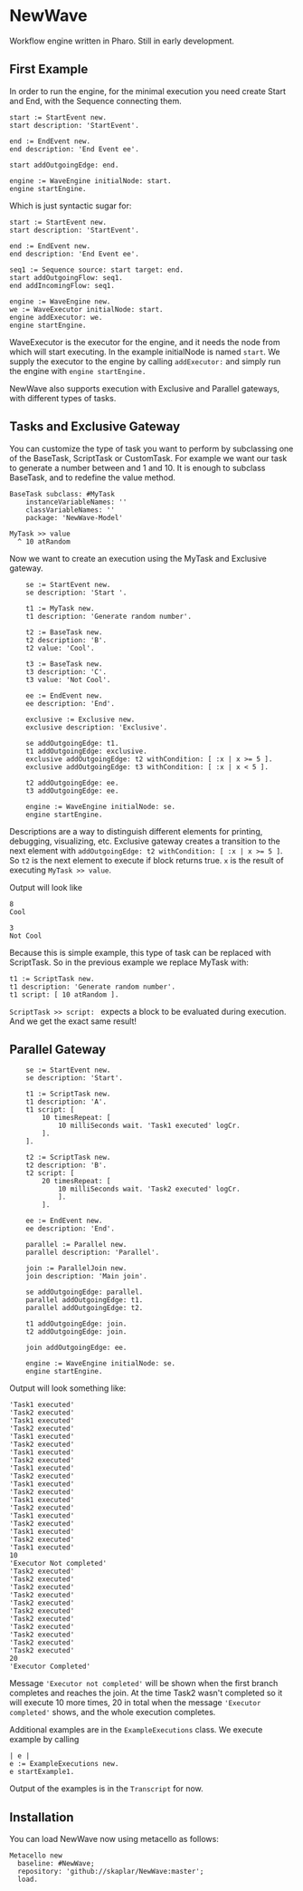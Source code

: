 # NewWave

Workflow engine written in Pharo. Still in early development. 

## First Example

In order to run the engine, for the minimal execution you need create Start and End, with the Sequence connecting them.
```smalltalk
start := StartEvent new.
start description: 'StartEvent'.

end := EndEvent new.
end description: 'End Event ee'.

start addOutgoingEdge: end.

engine := WaveEngine initialNode: start.
engine startEngine.
```

Which is just syntactic sugar for:

```smalltalk
start := StartEvent new.
start description: 'StartEvent'.

end := EndEvent new.
end description: 'End Event ee'.

seq1 := Sequence source: start target: end.
start addOutgoingFlow: seq1.
end addIncomingFlow: seq1. 

engine := WaveEngine new.
we := WaveExecutor initialNode: start.
engine addExecutor: we.
engine startEngine.
```

WaveExecutor is the executor for the engine, and it needs the node from which will start executing. 
In the example initialNode is named `start`. We supply the executor to the engine by calling `addExecutor:` and simply 
run the engine with `engine startEngine.`

NewWave also supports execution with Exclusive and Parallel gateways, with different types of tasks.

## Tasks and Exclusive Gateway 

You can customize the type of task you want to perform by subclassing one of the BaseTask, ScriptTask or CustomTask. 
For example we want our task to generate a number between and 1 and 10. It is enough to subclass BaseTask, and to redefine the value method.

```smalltalk
BaseTask subclass: #MyTask
	instanceVariableNames: ''
	classVariableNames: ''
	package: 'NewWave-Model'
```

```smalltalk
MyTask >> value
  ^ 10 atRandom
```

Now we want to create an execution using the MyTask and Exclusive gateway.

```smalltalk
	se := StartEvent new.
	se description: 'Start '.

	t1 := MyTask new.
	t1 description: 'Generate random number'.

	t2 := BaseTask new.
	t2 description: 'B'.
	t2 value: 'Cool'.

	t3 := BaseTask new.
	t3 description: 'C'.
	t3 value: 'Not Cool'.

	ee := EndEvent new.
	ee description: 'End'.

	exclusive := Exclusive new.
	exclusive description: 'Exclusive'.
	
	se addOutgoingEdge: t1.
	t1 addOutgoingEdge: exclusive.
	exclusive addOutgoingEdge: t2 withCondition: [ :x | x >= 5 ].
	exclusive addOutgoingEdge: t3 withCondition: [ :x | x < 5 ].
	
	t2 addOutgoingEdge: ee.
	t3 addOutgoingEdge: ee.
	
	engine := WaveEngine initialNode: se.
	engine startEngine.

```
Descriptions are a way to distinguish different elements for printing, debugging, visualizing, etc.
Exclusive gateway creates a transition to the next element with `addOutgoingEdge: t2 withCondition: [ :x | x >= 5 ]`. So `t2` is the next element to execute if block returns true. `x` is the result of executing ```MyTask >> value```.

Output will look like

```smalltalk
8
Cool

3
Not Cool
```

Because this is simple example, this type of task can be replaced with ScriptTask. So in the previous example we replace MyTask with:

```smalltalk
t1 := ScriptTask new.
t1 description: 'Generate random number'.
t1 script: [ 10 atRandom ].
```

`ScriptTask >> script: ` expects a block to be evaluated during execution. And we get the exact same result!


## Parallel Gateway 

```smalltalk
	se := StartEvent new.
	se description: 'Start'.

	t1 := ScriptTask new.
	t1 description: 'A'.
	t1 script: [ 
		10 timesRepeat: [ 
			10 milliSeconds wait. 'Task1 executed' logCr.
		].
	].

	t2 := ScriptTask new.
	t2 description: 'B'.
	t2 script: [ 
		20 timesRepeat: [ 
			10 milliSeconds wait. 'Task2 executed' logCr.
			].
		].

	ee := EndEvent new.
	ee description: 'End'.

	parallel := Parallel new.
	parallel description: 'Parallel'.
	
	join := ParallelJoin new.
	join description: 'Main join'.
	
	se addOutgoingEdge: parallel.
	parallel addOutgoingEdge: t1.
	parallel addOutgoingEdge: t2.
	
	t1 addOutgoingEdge: join.
	t2 addOutgoingEdge: join.	
	
	join addOutgoingEdge: ee.
	
	engine := WaveEngine initialNode: se.
	engine startEngine.
```

Output will look something like:

```
'Task1 executed'
'Task2 executed'
'Task1 executed'
'Task2 executed'
'Task1 executed'
'Task2 executed'
'Task1 executed'
'Task2 executed'
'Task1 executed'
'Task2 executed'
'Task1 executed'
'Task2 executed'
'Task1 executed'
'Task2 executed'
'Task1 executed'
'Task2 executed'
'Task1 executed'
'Task2 executed'
'Task1 executed'
10
'Executor Not completed'
'Task2 executed'
'Task2 executed'
'Task2 executed'
'Task2 executed'
'Task2 executed'
'Task2 executed'
'Task2 executed'
'Task2 executed'
'Task2 executed'
'Task2 executed'
'Task2 executed'
20
'Executor Completed'
```

Message `'Executor not completed'` will be shown when the first branch completes and reaches the join. At the time Task2 wasn't completed so it will execute 10 more times, 20 in total when the message `'Executor completed'` shows, and the whole execution completes.

Additional examples are in the `ExampleExecutions` class. 
We execute example by calling

```smalltalk
| e |
e := ExampleExecutions new.
e startExample1.
```

Output of the examples is in the `Transcript` for now.


## Installation

You can load NewWave now using metacello as follows:

```smalltalk
Metacello new
  baseline: #NewWave;
  repository: 'github://skaplar/NewWave:master';
  load.
```
